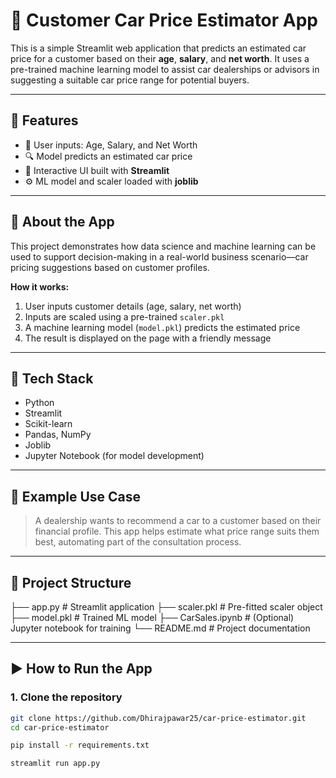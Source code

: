 # 🚗 Customer Car Price Estimator App

This is a simple Streamlit web application that predicts an estimated car price for a customer based on their **age**, **salary**, and **net worth**. It uses a pre-trained machine learning model to assist car dealerships or advisors in suggesting a suitable car price range for potential buyers.

---

## 📌 Features

- 🔢 User inputs: Age, Salary, and Net Worth  
- 🔍 Model predicts an estimated car price  
- 🎈 Interactive UI built with **Streamlit**  
- ⚙️ ML model and scaler loaded with **joblib**

---

## 🚀 About the App

This project demonstrates how data science and machine learning can be used to support decision-making in a real-world business scenario—car pricing suggestions based on customer profiles.

**How it works:**

1. User inputs customer details (age, salary, net worth)
2. Inputs are scaled using a pre-trained `scaler.pkl`
3. A machine learning model (`model.pkl`) predicts the estimated price
4. The result is displayed on the page with a friendly message

---

## 🧰 Tech Stack

- Python  
- Streamlit  
- Scikit-learn  
- Pandas, NumPy  
- Joblib  
- Jupyter Notebook (for model development)

---

## 🧪 Example Use Case

> A dealership wants to recommend a car to a customer based on their financial profile. This app helps estimate what price range suits them best, automating part of the consultation process.

---

## 📁 Project Structure

├── app.py              # Streamlit application
├── scaler.pkl          # Pre-fitted scaler object
├── model.pkl           # Trained ML model
├── CarSales.ipynb      # (Optional) Jupyter notebook for training
└── README.md           # Project documentation


---

## ▶️ How to Run the App

### 1. Clone the repository

```bash
git clone https://github.com/Dhirajpawar25/car-price-estimator.git
cd car-price-estimator

pip install -r requirements.txt

streamlit run app.py


